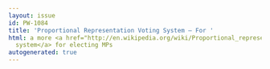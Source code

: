 ```yaml
---
layout: issue
id: PW-1084
title: 'Proportional Representation Voting System — For '
html: a more <a href="http://en.wikipedia.org/wiki/Proportional_representation">proportional
  system</a> for electing MPs
autogenerated: true
---
```

